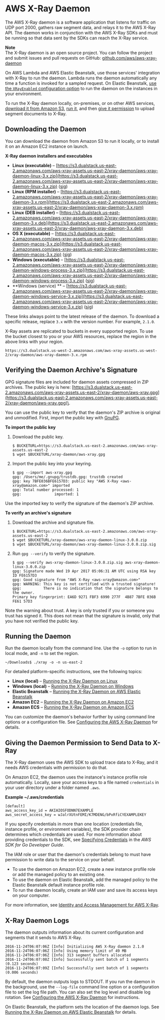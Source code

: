 # AWS X\-Ray Daemon<a name="xray-daemon"></a>

The AWS X\-Ray daemon is a software application that listens for traffic on UDP port 2000, gathers raw segment data, and relays it to the AWS X\-Ray API\. The daemon works in conjunction with the AWS X\-Ray SDKs and must be running so that data sent by the SDKs can reach the X\-Ray service\.

**Note**  
The X\-Ray daemon is an open source project\. You can follow the project and submit issues and pull requests on GitHub: [github\.com/aws/aws\-xray\-daemon](https://github.com/aws/aws-xray-daemon)

On AWS Lambda and AWS Elastic Beanstalk, use those services' integration with X\-Ray to run the daemon\. Lambda runs the daemon automatically any time a function is invoked for a sampled request\. On Elastic Beanstalk, [use the `XRayEnabled` configuration option](xray-daemon-beanstalk.md) to run the daemon on the instances in your environment\.

To run the X\-Ray daemon locally, on\-premises, or on other AWS services, [download it from Amazon S3](#xray-daemon-downloading), [run it](#xray-daemon-running), and then [give it permission](#xray-daemon-permissions) to upload segment documents to X\-Ray\.

## Downloading the Daemon<a name="xray-daemon-downloading"></a>

You can download the daemon from Amazon S3 to run it locally, or to install it on an Amazon EC2 instance on launch\.

**X\-Ray daemon installers and executables**
+ **Linux \(executable\)** – [https://s3.dualstack.us-east-2.amazonaws.com/aws-xray-assets.us-east-2/xray-daemon/aws-xray-daemon-linux-3.x.zip](https://s3.dualstack.us-east-2.amazonaws.com/aws-xray-assets.us-east-2/xray-daemon/aws-xray-daemon-linux-3.x.zip) \([sig](https://s3.dualstack.us-east-2.amazonaws.com/aws-xray-assets.us-east-2/xray-daemon/aws-xray-daemon-linux-3.x.zip.sig)\)
+ **Linux \(RPM installer\)** – [https://s3.dualstack.us-east-2.amazonaws.com/aws-xray-assets.us-east-2/xray-daemon/aws-xray-daemon-3.x.rpm](https://s3.dualstack.us-east-2.amazonaws.com/aws-xray-assets.us-east-2/xray-daemon/aws-xray-daemon-3.x.rpm)
+ **Linux \(DEB installer\)** – [https://s3.dualstack.us-east-2.amazonaws.com/aws-xray-assets.us-east-2/xray-daemon/aws-xray-daemon-3.x.deb](https://s3.dualstack.us-east-2.amazonaws.com/aws-xray-assets.us-east-2/xray-daemon/aws-xray-daemon-3.x.deb)
+ **OS X \(executable\)** – [https://s3.dualstack.us-east-2.amazonaws.com/aws-xray-assets.us-east-2/xray-daemon/aws-xray-daemon-macos-3.x.zip](https://s3.dualstack.us-east-2.amazonaws.com/aws-xray-assets.us-east-2/xray-daemon/aws-xray-daemon-macos-3.x.zip) \([sig](https://s3.dualstack.us-east-2.amazonaws.com/aws-xray-assets.us-east-2/xray-daemon/aws-xray-daemon-macos-3.x.zip.sig)\) 
+ **Windows \(executable\)** – [https://s3.dualstack.us-east-2.amazonaws.com/aws-xray-assets.us-east-2/xray-daemon/aws-xray-daemon-windows-process-3.x.zip](https://s3.dualstack.us-east-2.amazonaws.com/aws-xray-assets.us-east-2/xray-daemon/aws-xray-daemon-windows-process-3.x.zip) \([sig](https://s3.dualstack.us-east-2.amazonaws.com/aws-xray-assets.us-east-2/xray-daemon/aws-xray-daemon-windows-process-3.x.zip.sig)\)
+ **Windows \(service\) ** – [https://s3.dualstack.us-east-2.amazonaws.com/aws-xray-assets.us-east-2/xray-daemon/aws-xray-daemon-windows-service-3.x.zip](https://s3.dualstack.us-east-2.amazonaws.com/aws-xray-assets.us-east-2/xray-daemon/aws-xray-daemon-windows-service-3.x.zip) \([sig](https://s3.dualstack.us-east-2.amazonaws.com/aws-xray-assets.us-east-2/xray-daemon/aws-xray-daemon-windows-service-3.x.zip.sig)\)

These links always point to the latest release of the daemon\. To download a specific release, replace `3.x` with the version number\. For example, `2.1.0`\.

X\-Ray assets are replicated to buckets in every supported region\. To use the bucket closest to you or your AWS resources, replace the region in the above links with your region\.

```
https://s3.dualstack.us-west-2.amazonaws.com/aws-xray-assets.us-west-2/xray-daemon/aws-xray-daemon-3.x.rpm
```

## Verifying the Daemon Archive's Signature<a name="xray-daemon-signature"></a>

GPG signature files are included for daemon assets compressed in ZIP archives\. The public key is here: [https://s3.dualstack.us-east-2.amazonaws.com/aws-xray-assets.us-east-2/xray-daemon/aws-xray.gpg](https://s3.dualstack.us-east-2.amazonaws.com/aws-xray-assets.us-east-2/xray-daemon/aws-xray.gpg)\.

You can use the public key to verify that the daemon's ZIP archive is original and unmodified\. First, import the public key with [GnuPG](https://gnupg.org/index.html)\.

**To import the public key**

1. Download the public key\.

   ```
   $ BUCKETURL=https://s3.dualstack.us-east-2.amazonaws.com/aws-xray-assets.us-east-2
   $ wget $BUCKETURL/xray-daemon/aws-xray.gpg
   ```

1. Import the public key into your keyring\.

   ```
   $ gpg --import aws-xray.gpg
   gpg: /Users/me/.gnupg/trustdb.gpg: trustdb created
   gpg: key 7BFE036BFE6157D3: public key "AWS X-Ray <aws-xray@amazon.com>" imported
   gpg: Total number processed: 1
   gpg:               imported: 1
   ```

Use the imported key to verify the signature of the daemon's ZIP archive\.

**To verify an archive's signature**

1. Download the archive and signature file\.

   ```
   $ BUCKETURL=https://s3.dualstack.us-east-2.amazonaws.com/aws-xray-assets.us-east-2
   $ wget $BUCKETURL/xray-daemon/aws-xray-daemon-linux-3.0.0.zip
   $ wget $BUCKETURL/xray-daemon/aws-xray-daemon-linux-3.0.0.zip.sig
   ```

1. Run `gpg --verify` to verify the signature\.

   ```
   $ gpg --verify aws-xray-daemon-linux-3.0.0.zip.sig aws-xray-daemon-linux-3.0.0.zip
   gpg: Signature made Wed 19 Apr 2017 05:06:31 AM UTC using RSA key ID FE6157D3
   gpg: Good signature from "AWS X-Ray <aws-xray@amazon.com>"
   gpg: WARNING: This key is not certified with a trusted signature!
   gpg:          There is no indication that the signature belongs to the owner.
   Primary key fingerprint: EA6D 9271 FBF3 6990 277F  4B87 7BFE 036B FE61 57D3
   ```

Note the warning about trust\. A key is only trusted if you or someone you trust has signed it\. This does not mean that the signature is invalid, only that you have not verified the public key\.

## Running the Daemon<a name="xray-daemon-running"></a>

Run the daemon locally from the command line\. Use the `-o` option to run in local mode, and `-n` to set the region\.

```
~/Downloads$ ./xray -o -n us-east-2
```

For detailed platform\-specific instructions, see the following topics:
+ **Linux \(local\)** – [Running the X\-Ray Daemon on Linux](xray-daemon-local.md#xray-daemon-local-linux)
+ **Windows \(local\)** – [Running the X\-Ray Daemon on Windows](xray-daemon-local.md#xray-daemon-local-windows)
+ **Elastic Beanstalk** – [Running the X\-Ray Daemon on AWS Elastic Beanstalk](xray-daemon-beanstalk.md)
+ **Amazon EC2** – [Running the X\-Ray Daemon on Amazon EC2](xray-daemon-ec2.md)
+ **Amazon ECS** – [Running the X\-Ray Daemon on Amazon ECS](xray-daemon-ecs.md)

You can customize the daemon's behavior further by using command line options or a configuration file\. See [Configuring the AWS X\-Ray Daemon](xray-daemon-configuration.md) for details\.

## Giving the Daemon Permission to Send Data to X\-Ray<a name="xray-daemon-permissions"></a>

The X\-Ray daemon uses the AWS SDK to upload trace data to X\-Ray, and it needs AWS credentials with permission to do that\.

On Amazon EC2, the daemon uses the instance's instance profile role automatically\. Locally, save your access keys to a file named `credentials` in your user directory under a folder named `.aws`\.

**Example \~/\.aws/credentials**  

```
[default]
aws_access_key_id = AKIAIOSFODNN7EXAMPLE
aws_secret_access_key = wJalrXUtnFEMI/K7MDENG/bPxRfiCYEXAMPLEKEY
```

If you specify credentials in more than one location \(credentials file, instance profile, or environment variables\), the SDK provider chain determines which credentials are used\. For more information about providing credentials to the SDK, see [Specifying Credentials](https://docs.aws.amazon.com/sdk-for-go/v1/developer-guide/configuring-sdk.html#specifying-credentials) in the *AWS SDK for Go Developer Guide*\.

The IAM role or user that the daemon's credentials belong to must have permission to write data to the service on your behalf\.
+ To use the daemon on Amazon EC2, create a new instance profile role or add the managed policy to an existing one\.
+ To use the daemon on Elastic Beanstalk, add the managed policy to the Elastic Beanstalk default instance profile role\.
+ To run the daemon locally, create an IAM user and save its access keys on your computer\.

For more information, see [Identity and Access Management for AWS X\-Ray](security-iam.md)\.

## X\-Ray Daemon Logs<a name="xray-daemon-logging"></a>

The daemon outputs information about its current configuration and segments that it sends to AWS X\-Ray\.

```
2016-11-24T06:07:06Z [Info] Initializing AWS X-Ray daemon 2.1.0
2016-11-24T06:07:06Z [Info] Using memory limit of 49 MB
2016-11-24T06:07:06Z [Info] 313 segment buffers allocated
2016-11-24T06:07:08Z [Info] Successfully sent batch of 1 segments (0.123 seconds)
2016-11-24T06:07:09Z [Info] Successfully sent batch of 1 segments (0.006 seconds)
```

By default, the daemon outputs logs to STDOUT\. If you run the daemon in the background, use the `--log-file` command line option or a configuration file to set the log file path\. You can also set the log level and disable log rotation\. See [Configuring the AWS X\-Ray Daemon](xray-daemon-configuration.md) for instructions\.

On Elastic Beanstalk, the platform sets the location of the daemon logs\. See [Running the X\-Ray Daemon on AWS Elastic Beanstalk](xray-daemon-beanstalk.md) for details\.